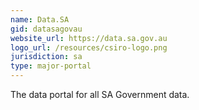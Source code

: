 ```yaml
---
name: Data.SA
gid: datasagovau
website_url: https://data.sa.gov.au
logo_url: /resources/csiro-logo.png
jurisdiction: sa
type: major-portal
---
```


The data portal for all SA Government data.